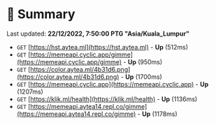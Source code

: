 # 📖 Summary
Last updated: **22/12/2022, 7:50:00 PTG "Asia/Kuala_Lumpur"**

- `GET` [https://hst.aytea.ml](https://hst.aytea.ml) - **Up** (512ms)
- `GET` [https://memeapi.cyclic.app/gimme](https://memeapi.cyclic.app/gimme) - **Up** (950ms)
- `GET` [https://color.aytea.ml/4b31d6.png](https://color.aytea.ml/4b31d6.png) - **Up** (1700ms)
- `GET` [https://memeapi.cyclic.app](https://memeapi.cyclic.app) - **Up** (1207ms)
- `GET` [https://klik.ml/health](https://klik.ml/health) - **Up** (1136ms)
- `GET` [https://memeapi.aytea14.repl.co/gimme](https://memeapi.aytea14.repl.co/gimme) - **Up** (1178ms)
